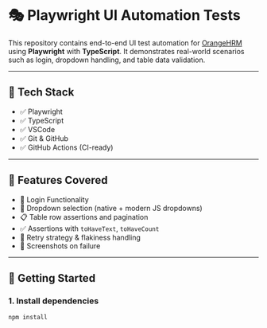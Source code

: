 # 🎭 Playwright UI Automation Tests

This repository contains end-to-end UI test automation for [OrangeHRM](https://opensource-demo.orangehrmlive.com/) using **Playwright** with **TypeScript**. It demonstrates real-world scenarios such as login, dropdown handling, and table data validation.

---

## 🚀 Tech Stack

- ✅ Playwright
- ✅ TypeScript
- ✅ VSCode
- ✅ Git & GitHub
- ✅ GitHub Actions (CI-ready)

---

## 📌 Features Covered

- 🔐 Login Functionality
- 🔽 Dropdown selection (native + modern JS dropdowns)
- 📋 Table row assertions and pagination
- ✅ Assertions with `toHaveText`, `toHaveCount`
- 🔄 Retry strategy & flakiness handling
- 📸 Screenshots on failure

---

## 🔧 Getting Started

### 1. Install dependencies

```bash
npm install
